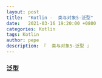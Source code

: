 ```yaml
---
layout: post
title:  "Kotlin -  类与对象5-泛型"
date:   2021-03-16 19:20:00 +0800
categories: Kotlin
tags: Kotlin
author: pepe
description: 『  类与对象5-泛型 』
---
```


### 泛型









































